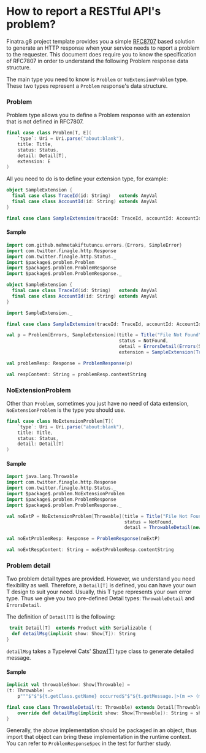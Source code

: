 # How to report a RESTful API's problem?

Finatra.g8 project template provides you a simple [RFC8707](https://tools.ietf.org/html/rfc7807.html) based solution to generate an HTTP response when your service needs to report a problem to the requester. This document does require you to know the specification of RFC7807 in order to understand the following Problem response data structure.

The main type you need to know is `Problem` or `NoExtensionProblem` type.
These two types represent a `Problem` response's data structure.

### Problem
Problem type allows you to define a Problem response with an extension that is not defined in RFC7807.

```scala
final case class Problem[T, E](
    `type`: Uri = Uri.parse("about:blank"),
    title: Title,
    status: Status,
    detail: Detail[T],
    extension: E
)
```

All you need to do is to define your extension type, for example:

```scala
object SampleExtension {
  final case class TraceId(id: String)   extends AnyVal
  final case class AccountId(id: String) extends AnyVal
}

final case class SampleExtension(traceId: TraceId, accountId: AccountId)
```

#### Sample

```scala mdoc:reset-object
import com.github.mehmetakiftutuncu.errors.{Errors, SimpleError}
import com.twitter.finagle.http.Response
import com.twitter.finagle.http.Status._
import $package$.problem.Problem
import $package$.problem.ProblemResponse
import $package$.problem.ProblemResponse._

object SampleExtension {
  final case class TraceId(id: String)   extends AnyVal
  final case class AccountId(id: String) extends AnyVal
}

import SampleExtension._

final case class SampleExtension(traceId: TraceId, accountId: AccountId)

val p = Problem[Errors, SampleExtension](title = Title("File Not Found"),
                                         status = NotFound,
                                         detail = ErrorsDetail(Errors(SimpleError.notFound)),
                                         extension = SampleExtension(TraceId("tc-2846673"), AccountId("ac-42567833")))

val problemResp: Response = ProblemResponse(p)

val respContent: String = problemResp.contentString
```

### NoExtensionProblem

Other than `Problem`, sometimes you just have no need of data extension, `NoExtensionProblem` is the type you should use.

```scala
final case class NoExtensionProblem[T](
    `type`: Uri = Uri.parse("about:blank"),
    title: Title,
    status: Status,
    detail: Detail[T]
)
```

#### Sample

```scala mdoc
import java.lang.Throwable
import com.twitter.finagle.http.Response
import com.twitter.finagle.http.Status._
import $package$.problem.NoExtensionProblem
import $package$.problem.ProblemResponse
import $package$.problem.ProblemResponse._

val noExtP = NoExtensionProblem[Throwable](title = Title("File Not Found"),
                                           status = NotFound,
                                           detail = ThrowableDetail(new Throwable("File Not Found")))

val noExtProblemResp: Response = ProblemResponse(noExtP)

val noExtRespContent: String = noExtProblemResp.contentString
```

### Problem detail

Two problem detail types are provided. However, we understand you need flexibility as well.
Therefore, a `Detail[T]` is defined, you can have your own T design to suit your need.
Usually, this T type represents your own error type. Thus we give you two pre-defined Detail types: `ThrowableDetail` and `ErrorsDetail`.

The definition of `Detail[T]` is the following:

```scala
 trait Detail[T]  extends Product with Serializable {
  def detailMsg(implicit show: Show[T]): String
}
```

`detailMsg` takes a Typelevel Cats' [Show[T]](https://typelevel.org/cats/typeclasses/show.html) type class to generate detailed message.

#### Sample

```scala
implicit val throwableShow: Show[Throwable] =
(t: Throwable) =>
    p"""$"$"${t.getClass.getName} occurred$"$"${t.getMessage.|>(m => (m =!= "").fold(p", reason:`$"$"$m`", ""))}"""

final case class ThrowableDetail(t: Throwable) extends Detail[Throwable] {
    override def detailMsg(implicit show: Show[Throwable]): String = show.show(t)
}    
```

Generally, the above implementation should be packaged in an object, thus import that object can bring these implementation in the runtime context. You can refer to `ProblemResponseSpec` in the test for further study.
